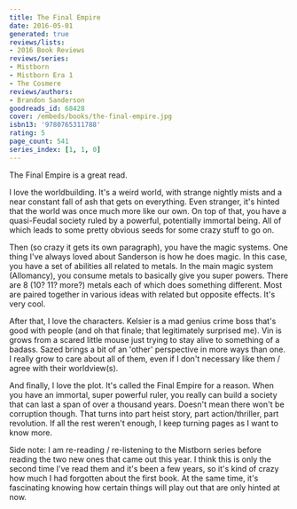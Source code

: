 ```yaml
---
title: The Final Empire
date: 2016-05-01
generated: true
reviews/lists:
- 2016 Book Reviews
reviews/series:
- Mistborn
- Mistborn Era 1
- The Cosmere
reviews/authors:
- Brandon Sanderson
goodreads_id: 68428
cover: /embeds/books/the-final-empire.jpg
isbn13: '9780765311788'
rating: 5
page_count: 541
series_index: [1, 1, 0]
---
```

The Final Empire is a great read.  

I love the worldbuilding. It's a weird world, with strange nightly mists and a near constant fall of ash that gets on everything. Even stranger, it's hinted that the world was once much more like our own. On top of that, you have a quasi-Feudal society ruled by a powerful, potentially immortal being. All of which leads to some pretty obvious seeds for some crazy stuff to go on.  

<!--more-->

Then (so crazy it gets its own paragraph), you have the magic systems. One thing I've always loved about Sanderson is how he does magic. In this case, you have a set of abilities all related to metals. In the main magic system (Allomancy), you consume metals to basically give you super powers. There are 8 (10? 11? more?) metals each of which does something different. Most are paired together in various ideas with related but opposite effects. It's very cool.  

After that, I love the characters. Kelsier is a mad genius crime boss that's good with people (and oh that finale; that legitimately surprised me). Vin is grows from a scared little mouse just trying to stay alive to something of a badass. Sazed brings a bit of an 'other' perspective in more ways than one. I really grow to care about all of them, even if I don't necessary like them / agree with their worldview(s).  

And finally, I love the plot. It's called the Final Empire for a reason. When you have an immortal, super powerful ruler, you really can build a society that can last a span of over a thousand years. Doesn't mean there won't be corruption though. That turns into part heist story, part action/thriller, part revolution. If all the rest weren't enough, I keep turning pages as I want to know more.  

Side note: I am re-reading / re-listening to the Mistborn series before reading the two new ones that came out this year. I think this is only the second time I've read them and it's been a few years, so it's kind of crazy how much I had forgotten about the first book. At the same time, it's fascinating knowing how certain things will play out that are only hinted at now.